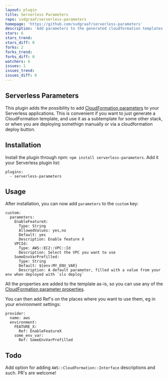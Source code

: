 ```yaml
---
layout: plugin
title: Serverless Parameters
repo: svdgraaf/serverless-parameters
homepage: 'https://github.com/svdgraaf/serverless-parameters'
description: 'Add parameters to the generated cloudformation templates'
stars: 6
stars_trend: 
stars_diff: 0
forks: 2
forks_trend: 
forks_diff: 0
watchers: 6
issues: 1
issues_trend: 
issues_diff: 0
---
```



Serverless Parameters
---------------------
This plugin adds the possibility to add [CloudFormation parameters](http://docs.aws.amazon.com/AWSCloudFormation/latest/UserGuide/parameters-section-structure.html) to your Serverless applications. This is convenient if you want to just generate a CloudFormation template, and use it as a subtemplate for some other stack, or when you are deploying somethign manually or via a cloudformation deploy button.

Installation
------------
Install the plugin through npm: `npm install serverless-parameters`. Add it your Serverless plugin list:

```
plugins:
  - serverless-parameters
```

Usage
-----

After installation, you can now add `parameters` to the `custom` key:

```
custom:
  parameters:
    EnableFeatureX:
      Type: String
      AllowedValues: yes,no
      Default: yes
      Description: Enable feature X
    VPCId:
      Type: AWS::EC2::VPC::Id
      Description: Select the VPC you want to use
    SomeEnvVarPrefilled:
      Type: String
      Default: ${env:MY_ENV_VAR}
      Description: A default parameter, filled with a value from your env when deployed with `sls deploy`
```

All the properties are added to the template as-is, so you can use any of the [CloudFormation parameter properties](http://docs.aws.amazon.com/AWSCloudFormation/latest/UserGuide/parameters-section-structure.html).

You can then add Ref's on the places where you want to use them, eg in your environment settings:
```
provider:
  name: aws
  environment:
    FEATURE_X:
      Ref: EnableFeatureX
    some_env_var:
      Ref: SomeEnvVarPrefilled
```

Todo
----

Add option for adding `AWS::CloudFormation::Interface` descriptions and such. PR's are welcome!
